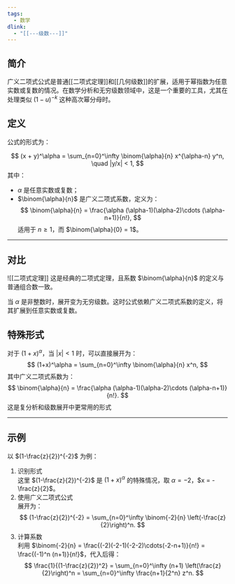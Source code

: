 ```yaml
---
tags:
  - 数学
dlink:
  - "[[---级数---]]"
---
```

## 简介
广义二项式公式是普通[[二项式定理]]和[[几何级数]]的扩展，适用于幂指数为任意实数或复数的情况。在数学分析和无穷级数领域中，这是一个重要的工具，尤其在处理类似 $(1 - u)^{-k}$ 这种高次幂分母时。
## 定义
公式的形式为：

$$
(x + y)^\alpha = \sum_{n=0}^\infty \binom{\alpha}{n} x^{\alpha-n} y^n, \quad |y/x| < 1,
$$
其中：
- $\alpha$ 是任意实数或复数；
- $\binom{\alpha}{n}$ 是广义二项式系数，定义为：
$$
\binom{\alpha}{n} = \frac{\alpha (\alpha-1)(\alpha-2)\cdots (\alpha-n+1)}{n!},
$$
  适用于 $n \geq 1$，而 $\binom{\alpha}{0} = 1$。

---
## 对比

![[二项式定理]]
这是经典的二项式定理，且系数 $\binom{\alpha}{n}$ 的定义与普通组合数一致。

当 $\alpha$ 是非整数时，展开变为无穷级数。这时公式依赖广义二项式系数的定义，将其扩展到任意实数或复数。

## 特殊形式
对于 $(1+x)^\alpha$，当 $|x| < 1$ 时，可以直接展开为：
$$
(1+x)^\alpha = \sum_{n=0}^\infty \binom{\alpha}{n} x^n,
$$
其中广义二项式系数为：
$$
\binom{\alpha}{n} = \frac{\alpha (\alpha-1)(\alpha-2)\cdots (\alpha-n+1)}{n!}.
$$
这是复分析和级数展开中更常用的形式

---
## 示例

以 $(1-\frac{z}{2})^{-2}$ 为例：
1. 识别形式  
   这里 $(1-\frac{z}{2})^{-2}$ 是 $(1+x)^\alpha$ 的特殊情况，取 $\alpha = -2$，$x = -\frac{z}{2}$。
2. 使用广义二项式公式  
   展开为：
$$
(1-\frac{z}{2})^{-2} = \sum_{n=0}^\infty \binom{-2}{n} \left(-\frac{z}{2}\right)^n.
$$
3. 计算系数  
   利用 $\binom{-2}{n} = \frac{(-2)(-2-1)(-2-2)\cdots(-2-n+1)}{n!} = \frac{(-1)^n (n+1)}{n!}$，代入后得：
$$
\frac{1}{(1-\frac{z}{2})^2} = \sum_{n=0}^\infty (n+1) \left(\frac{z}{2}\right)^n = \sum_{n=0}^\infty \frac{n+1}{2^n} z^n.
$$
